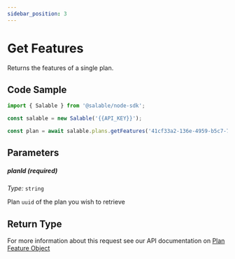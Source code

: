 ```yaml
---
sidebar_position: 3
---
```


# Get Features

Returns the features of a single plan.

## Code Sample

```typescript
import { Salable } from '@salable/node-sdk';

const salable = new Salable('{{API_KEY}}');

const plan = await salable.plans.getFeatures('41cf33a2-136e-4959-b5c7-73889ab94eff');
```

## Parameters

##### planId (_required_)

_Type:_ `string`

Plan `uuid` of the plan you wish to retrieve

## Return Type

For more information about this request see our API documentation on [Plan Feature Object](https://docs.salable.app/api#tag/Plans/operation/getPlanFeatures)
